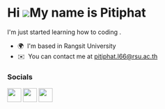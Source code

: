 Hi ![](https://user-images.githubusercontent.com/18350557/176309783-0785949b-9127-417c-8b55-ab5a4333674e.gif)My name is Pitiphat
================================================================================================================================

I'm just started learning how to coding .

* 🌍  I'm based in Rangsit University
* ✉️  You can contact me at [pitiphat.l66@rsu.ac.th](mailto:pitiphat.l66@rsu.ac.th)


### Socials

<p align="left"> <a href="https://discord.com/users/_com1c" target="_blank" rel="noreferrer"><img src="https://raw.githubusercontent.com/danielcranney/readme-generator/main/public/icons/socials/discord.svg" width="32" height="32" /></a> <a href="https://www.github.com/PitiphatCom" target="_blank" rel="noreferrer"><img src="https://raw.githubusercontent.com/danielcranney/readme-generator/main/public/icons/socials/github.svg" width="32" height="32" /></a> <a href="http://www.instagram.com/_comxogre_/" target="_blank" rel="noreferrer"><img src="https://raw.githubusercontent.com/danielcranney/readme-generator/main/public/icons/socials/instagram.svg" width="32" height="32" /></a></p>
